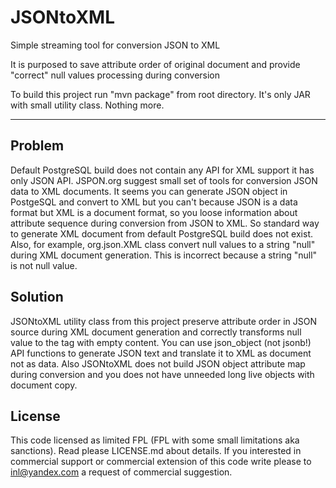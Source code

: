 # JSONtoXML

Simple streaming tool for conversion JSON to XML

It is purposed to save attribute order of original document and provide "correct" null values processing during conversion

To build this project run "mvn package" from root directory. It's only JAR with small utility class. Nothing more.

----

## Problem
Default PostgreSQL build does not contain any API for XML support it has only JSON API. JSPON.org suggest small set of tools for conversion JSON data to XML documents. It seems you can generate JSON object in PostgeSQL and convert to XML but you can't because JSON is a data format but XML is a document format, so you loose information about attribute sequence during conversion from JSON to XML. So standard way to generate XML document from default PostgreSQL build does not exist. Also, for example, org.json.XML class convert null values to a string "null" during XML document generation. This is incorrect because a string "null" is not null value.

## Solution
JSONtoXML utility class from this project preserve attribute order in JSON source during XML document generation and correctly transforms null value to the tag with empty content. You can use json_object (not jsonb!) API functions to generate JSON text and translate it to XML as document not as data.
Also JSONtoXML does not build JSON object attribute map during conversion and you does not have unneeded long live objects with document copy.

## License
This code licensed as limited FPL (FPL with some small limitations aka sanctions). Read please LICENSE.md about details. If you interested in commercial support or commercial extension of this code write please to inl@yandex.com a request of commercial suggestion.
